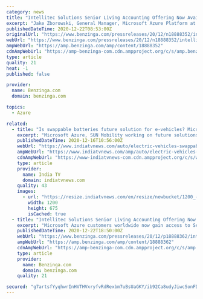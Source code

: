 ```yaml
---
category: news
title: "Intellitec Solutions Senior Living Accounting Offering Now Available in the Microsoft Azure Marketplace"
excerpt: "Jake Zborowski, General Manager, Microsoft Azure Platform at Microsoft Corp. said, \"We're pleased to welcome Intellitec Solutions to the Microsoft Azure Marketplace, which gives our partners great ..."
publishedDateTime: 2020-12-22T08:53:00Z
originalUrl: "https://www.benzinga.com/pressreleases/20/12/n18888352/intellitec-solutions-senior-living-accounting-offering-now-available-in-the-microsoft-azure-market"
webUrl: "https://www.benzinga.com/pressreleases/20/12/n18888352/intellitec-solutions-senior-living-accounting-offering-now-available-in-the-microsoft-azure-market"
ampWebUrl: "https://amp.benzinga.com/amp/content/18888352"
cdnAmpWebUrl: "https://amp-benzinga-com.cdn.ampproject.org/c/s/amp.benzinga.com/amp/content/18888352"
type: article
quality: 21
heat: -1
published: false

provider:
  name: Benzinga.com
  domain: benzinga.com

topics:
  - Azure

related:
  - title: "Is swappable batteries future solution for e-vehicles? Microsoft Azure and SUN Mobility have a plan"
    excerpt: "Microsoft Azure, SUN Mobility working on future solutions for e-vehicles. Microsoft on Tuesday said that electric vehicles solutions firm SUN Mobility is using its Azure Cloud as well as other solutions in developing Cloud-connected swappable batteries to ..."
    publishedDateTime: 2020-12-16T10:56:00Z
    webUrl: "https://www.indiatvnews.com/auto/electric-vehicles-swappable-batteries-microsoft-azure-cloud-sun-mobility-solution-671839"
    ampWebUrl: "https://www.indiatvnews.com/amp/auto/electric-vehicles-swappable-batteries-microsoft-azure-cloud-sun-mobility-solution-671839"
    cdnAmpWebUrl: "https://www-indiatvnews-com.cdn.ampproject.org/c/s/www.indiatvnews.com/amp/auto/electric-vehicles-swappable-batteries-microsoft-azure-cloud-sun-mobility-solution-671839"
    type: article
    provider:
      name: India TV
      domain: indiatvnews.com
    quality: 43
    images:
      - url: "https://resize.indiatvnews.com/en/resize/newbucket/1200_-/2020/12/electric-vehicles-rep1-1608115956.jpg"
        width: 1200
        height: 675
        isCached: true
  - title: "Intellitec Solutions Senior Living Accounting Offering Now Available in the Microsoft Azure Marketplace"
    excerpt: "Microsoft Azure customers worldwide now gain access to Senior Living Accounting to take advantage of the scalability, reliability and agility of Azure to drive application development and enhanced ..."
    publishedDateTime: 2020-12-22T18:50:00Z
    webUrl: "https://www.benzinga.com/pressreleases/20/12/p18888362/intellitec-solutions-senior-living-accounting-offering-now-available-in-the-microsoft-azure-market"
    ampWebUrl: "https://amp.benzinga.com/amp/content/18888362"
    cdnAmpWebUrl: "https://amp-benzinga-com.cdn.ampproject.org/c/s/amp.benzinga.com/amp/content/18888362"
    type: article
    provider:
      name: Benzinga.com
      domain: benzinga.com
    quality: 21

secured: "g7artsfYyqhwrInHVTHVxryfvRdRexbm7uBsUaGKY/ib92Ca8udyJiwcSonFDhJgpMR8Wv2TxlzDJImKcjowKw2nu/nD3FArRuxRhh4c3WYeEIdCy548bRoIgfobPljmir2fAf8fdVU6f306uT6corxbok7doigY6fAkH4Wx8lM/uSc4CltyRe/1sDus1M5s77sk3dw2SmhJcEwDu0UzwT2nbCrGyFcR/sC4PEh96TTjWZUOsS2J53Jdk5Cvs7pdo+P27rzObo4oYW1nd7SK7clPesTKIyswtVtgfwVlxpiys6AWZeRBbyHILd8e9ksYuq9SPpgwSYbuc7VBs9Lg1NuXw3l0aVcK6EUYyb7/Ras=;5PpZyxV5XEgdX4a3hywbfw=="
---
```


